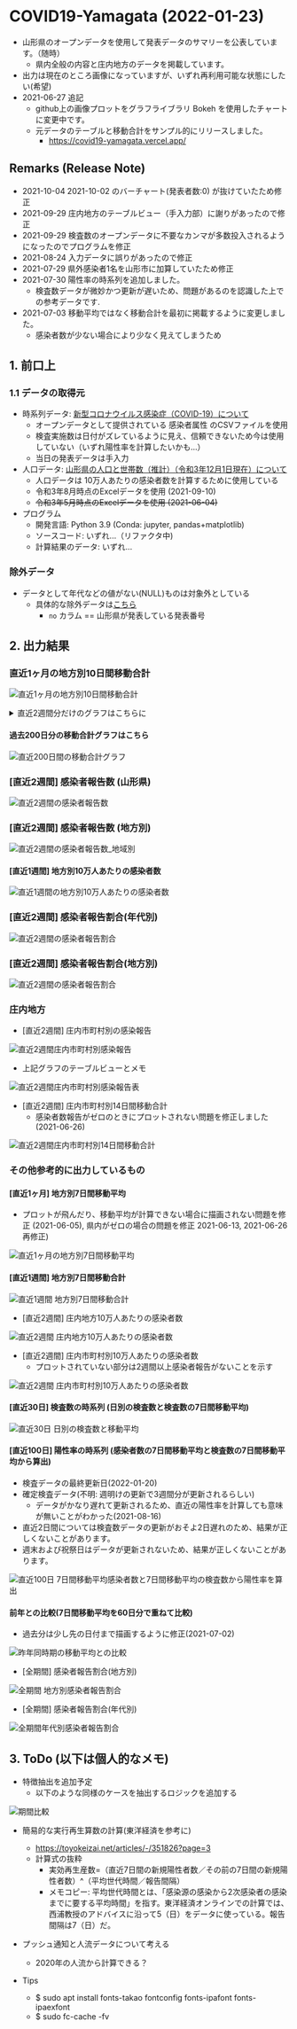 # COVID19-Yamagata (2022-01-23)

- 山形県のオープンデータを使用して発表データのサマリーを公表しています。（随時）
  - 県内全般の内容と庄内地方のデータを掲載しています。
- 出力は現在のところ画像になっていますが、いずれ再利用可能な状態にしたい(希望)
- 2021-06-27 追記
  - github上の画像プロットをグラフライブラリ Bokeh を使用したチャートに変更中です。
  - 元データのテーブルと移動合計をサンプル的にリリースしました。
    - https://covid19-yamagata.vercel.app/

## Remarks (Release Note)

- 2021-10-04 2021-10-02 のバーチャート(発表者数:0) が抜けていたため修正
- 2021-09-29 庄内地方のテーブルビュー（手入力部）に謝りがあったので修正
- 2021-09-29 検査数のオープンデータに不要なカンマが多数投入されるようになったのでプログラムを修正
- 2021-08-24 入力データに誤りがあったので修正
- 2021-07-29 県外感染者1名を山形市に加算していたため修正
- 2021-07-30 陽性率の時系列を追加しました。
  - 検査数データが微妙かつ更新が遅いため、問題があるのを認識した上での参考データです.
- 2021-07-03 移動平均ではなく移動合計を最初に掲載するように変更しました。
  - 感染者数が少ない場合により少なく見えてしまうため

## 1. 前口上

### 1.1 データの取得元

- 時系列データ: [新型コロナウイルス感染症（COVID-19）について](https://www.pref.yamagata.jp/090016/bosai/kochibou/kikikanri/covid19/shingata_corona.html)
  - オープンデータとして提供されている 感染者属性 のCSVファイルを使用
  - 検査実施数は日付がズレているように見え、信頼できないため今は使用していない（いずれ陽性率を計算したいかも...）
  - 当日の発表データは手入力
- 人口データ: [山形県の人口と世帯数（推計）（令和3年12月1日現在）について](https://www.pref.yamagata.jp/020052/kensei/shoukai/toukeijouhou/jinkou/jinkm.html)
  - 人口データは 10万人あたりの感染者数を計算するために使用している
  - 令和3年8月時点のExcelデータを使用 (2021-09-10)
  - ~~令和3年5月時点のExcelデータを使用 (2021-06-04)~~
- プログラム
  - 開発言語: Python 3.9 (Conda: jupyter, pandas+matplotlib)
  - ソースコード: いずれ...（リファクタ中)
  - 計算結果のデータ: いずれ...

### 除外データ

- データとして年代などの値がない(NULL)ものは対象外としている
  - 具体的な除外データは[こちら](./images/exclusion_data.png)
    - `no` カラム == 山形県が発表している発表番号

## 2. 出力結果

### 直近1ヶ月の地方別10日間移動合計

![直近1ヶ月の地方別10日間移動合計](./images/10days_rollingsum_patients_1month.png)

<details>
<summary>直近2週間分だけのグラフはこちらに</summary>
<img src="./images/10days_rollingsum_patients_2week.png"></img>
</details>

#### 過去200日分の移動合計グラフはこちら

![直近200日間の移動合計グラフ](./images/200days_rollingsum.png)


### [直近2週間] 感染者報告数 (山形県)

![直近2週間の感染者報告数](./images/recent_2week_patients_bar.png)

### [直近2週間] 感染者報告数 (地方別)

![直近2週間の感染者報告数_地域別](./images/14days_yamagata_patients_byday.png)

#### [直近1週間] 地方別10万人あたりの感染者数

![直近1週間の地方別10万人あたりの感染者数](./images/7days_per_population_1week.png)

### [直近2週間] 感染者報告割合(年代別)

![直近2週間の感染者報告割合](./images/recent_2week_age_pie.png)

### [直近2週間] 感染者報告割合(地方別)

![直近2週間の感染者報告割合](./images/recent_2week_area_pie.png)

### 庄内地方

- [直近2週間] 庄内市町村別の感染報告

![直近2週間庄内市町村別感染報告](./images/14days_shonai_patients_byday.png)

- 上記グラフのテーブルビューとメモ

![直近2週間庄内市町村別感染報告表](./images/14days_shonai_table_view.png)

- [直近2週間] 庄内市町村別14日間移動合計
  - 感染者数報告がゼロのときにプロットされない問題を修正しました(2021-06-26)

![直近2週間庄内市町村別14日間移動合計](./images/14days_rollingsum_patients_shonai_area.png)

### その他参考的に出力しているもの

#### [直近1ヶ月] 地方別7日間移動平均

- プロットが飛んだり、移動平均が計算できない場合に描画されない問題を修正 (2021-06-05), 県内がゼロの場合の問題を修正 2021-06-13, 2021-06-26再修正)

![直近1ヶ月の地方別7日間移動平均](./images/7days_rollingave_patients_1month.png)

#### [直近1週間] 地方別7日間移動合計

![直近1週間 地方別7日間移動合計](./images/7days_rollingsum_1week.png)

- [直近2週間] 庄内地方10万人あたりの感染者数

![直近2週間 庄内地方10万人あたりの感染者数](./images/14days_per_population_shonai.png)

- [直近2週間] 庄内市町村別10万人あたりの感染者数
  - プロットされていない部分は2週間以上感染者報告がないことを示す

![直近2週間 庄内市町村別10万人あたりの感染者数](./images/14days_per_population_shonai_area.png)

#### [直近30日] 検査数の時系列 (日別の検査数と検査数の7日間移動平均)

![直近30日 日別の検査数と移動平均](./images/7days_rollingave_with_tests_30days.png)

#### [直近100日] 陽性率の時系列 (感染者数の7日間移動平均と検査数の7日間移動平均から算出)

- 検査データの最終更新日(2022-01-20)
- 確定検査データ(不明: 週明けの更新で3週間分が更新されるらしい)
  - データがかなり遅れて更新されるため、直近の陽性率を計算しても意味が無いことがわかった(2021-08-16)
- 直近2日間については検査数データの更新がおそよ2日遅れのため、結果が正しくないことがあります。
- 週末および祝祭日はデータが更新されないため、結果が正しくないことがあります。

![直近100日 7日間移動平均感染者数と7日間移動平均の検査数から陽性率を算出](./images/7days_rollingave_with_positiverate_100days.png)

#### 前年との比較(7日間移動平均を60日分で重ねて比較)

- 過去分は少し先の日付まで描画するように修正(2021-07-02)

![昨年同時期の移動平均との比較](./images/7days_rollingave_patients_100days.png)

- [全期間] 感染者報告割合(地方別)

![全期間 地方別感染者報告割合](./images/all_range_area_pie.png)

- [全期間] 感染者報告割合(年代別)

![全期間年代別感染者報告割合](./images/all_range_age_pie.png)

## 3. ToDo (以下は個人的なメモ)

- 特徴抽出を追加予定
  - 以下のような同様のケースを抽出するロジックを追加する

![期間比較](./images/compare.png)

- 簡易的な実行再生算数の計算(東洋経済を参考に)
  - https://toyokeizai.net/articles/-/351826?page=3
  - 計算式の抜粋
    - 実効再生産数=（直近7日間の新規陽性者数／その前の7日間の新規陽性者数）^（平均世代時間／報告間隔）
    - メモコピー: 平均世代時間とは、「感染源の感染から2次感染者の感染までに要する平均時間」を指す。東洋経済オンラインでの計算では、西浦教授のアドバイスに沿って5（日）をデータに使っている。報告間隔は7（日）だ。

- プッシュ通知と人流データについて考える
  - 2020年の人流から計算できる？
- Tips
  - $ sudo apt install fonts-takao fontconfig fonts-ipafont fonts-ipaexfont
  - $ sudo fc-cache -fv
